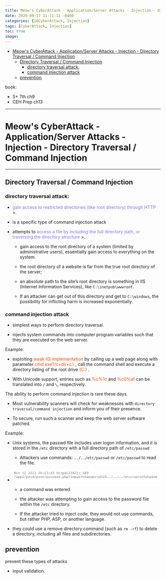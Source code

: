 ```yaml
---
title: Meow's CyberAttack - Application/Server Attacks - Injection - Directory Traversal / Command Injection
date: 2020-09-17 11:11:11 -0400
categories: [10CyberAttack, Injection]
tags: [CyberAttack, Injection]
toc: true
image:
---
```


- [Meow's CyberAttack - Application/Server Attacks - Injection - Directory Traversal / Command Injection](#meows-cyberattack---applicationserver-attacks---injection---directory-traversal--command-injection)
  - [Directory Traversal / Command Injection](#directory-traversal--command-injection)
    - [directory traversal attack:](#directory-traversal-attack)
    - [command injection attack](#command-injection-attack)
  - [prevention](#prevention)

book:
- S+ 7th ch9
- CEH Prep ch13

---

# Meow's CyberAttack - Application/Server Attacks - Injection - Directory Traversal / Command Injection

---

## Directory Traversal / Command Injection

### directory traversal attack:

- <font color=LightSlateBlue> gain access to restricted directories (like root directory) through HTTP </font>>.

- is a specific type of command injection attack

- attempts to <font color=LightSlateBlue> access a file by including the full directory path, or traversing the directory structure </font>>.

  - gain access to the root directory of a system (limited by administrative users), essentially gain access to everything on the system.

  - the root directory of a website is far from the true root directory of the server;

  - an absolute path to the site’s root directory is something in IIS (Internet Information Services), like `C:\inetpub\wwwroot`.

  - If an attacker can get out of this directory and get to `C:\windows`, the possibility for inflicting harm is increased exponentially.

### command injection attack

- simplest ways to perform directory traversal.

- injects system commands into computer program variables such that they are executed on the web server.

Example:

- exploiting <font color=OrangeRed> weak IIS implementation </font> by calling up a web page along with parameter <font color=OrangeRed> cmd.exe?/c+dir+c:\ </font>, call the command shell and execute a directory listing of the root drive <font color=OrangeRed> (C:\) </font>.

- With Unicode support, entries such as <font color=OrangeRed> %c%1c </font> and <font color=OrangeRed> %c0%af </font> can be translated into `/` and `\`, respectively.


The ability to perform command injection is rare these days.

- Most vulnerability scanners will check for weaknesses with `directory traversal/command injection` and inform you of their presence.

- To secure, run such a scanner and keep the web server software patched.


Example:

- Unix systems, the passwd file includes user logon information, and it is stored in the `/etc` directory with a full directory path of `/etc/passwd`

  - Attackers use commands: `../../etc/passwd` or `/etc/passwd` to read the file.

- ![Pasted Graphic](/assets/img/Pasted%20Graphic_c414rj7mt.png)

  - a command was entered

  - the attacker was attempting to gain access to the password file within the `/etc` directory.

  - If the attacker tried to inject code, they would not use commands, but rather PHP, ASP, or another language.

- they could use a remove directory command (such as `rm -rf`) to delete a directory, including all files and subdirectories.

## prevention
prevent these types of attacks
- Input validation.
